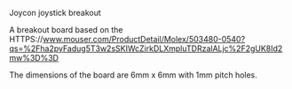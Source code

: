  Joycon joystick breakout
 
 A breakout board based on the HTTPS://www.mouser.com/ProductDetail/Molex/503480-0540?qs=%2Fha2pyFadug5T3w2sSKIWcZirkDLXmpluTDRzalALjc%2F2gUK8Id2mw%3D%3D
 
 The dimensions of the board are 6mm x 6mm with 1mm pitch holes.
